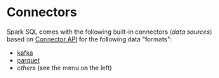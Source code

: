 # Connectors

Spark SQL comes with the following built-in connectors (_data sources_) based on [Connector API](../connector/index.md) for the following data "formats":

* [kafka](../kafka/index.md)
* [parquet](parquet/index.md)
* _others_ (see the menu on the left)
